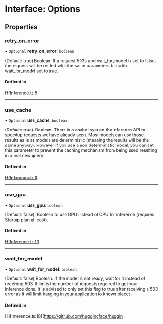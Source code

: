 # Interface: Options

## Properties

### retry\_on\_error

• `Optional` **retry\_on\_error**: `boolean`

(Default: true) Boolean. If a request 503s and wait_for_model is set to false, the request will be retried with the same parameters but with wait_for_model set to true.

#### Defined in

[HfInference.ts:5](https://github.com/huggingface/huggingface.js/blob/main/packages/inference/src/HfInference.ts#L5)

___

### use\_cache

• `Optional` **use\_cache**: `boolean`

(Default: true). Boolean. There is a cache layer on the inference API to speedup requests we have already seen. Most models can use those results as is as models are deterministic (meaning the results will be the same anyway). However if you use a non deterministic model, you can set this parameter to prevent the caching mechanism from being used resulting in a real new query.

#### Defined in

[HfInference.ts:9](https://github.com/huggingface/huggingface.js/blob/main/packages/inference/src/HfInference.ts#L9)

___

### use\_gpu

• `Optional` **use\_gpu**: `boolean`

(Default: false). Boolean to use GPU instead of CPU for inference (requires Startup plan at least).

#### Defined in

[HfInference.ts:13](https://github.com/huggingface/huggingface.js/blob/main/packages/inference/src/HfInference.ts#L13)

___

### wait\_for\_model

• `Optional` **wait\_for\_model**: `boolean`

(Default: false) Boolean. If the model is not ready, wait for it instead of receiving 503. It limits the number of requests required to get your inference done. It is advised to only set this flag to true after receiving a 503 error as it will limit hanging in your application to known places.

#### Defined in

[HfInference.ts:18](https://github.com/huggingface/huggin